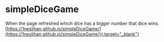 # simpleDiceGame
When the page refreshed which dice has a bigger number that dice wins.
[https://1neslihan.github.io/simpleDiceGame/](https://1neslihan.github.io/simpleDiceGame/){:target="_blank"}
